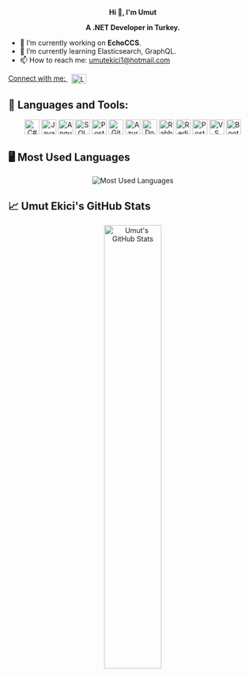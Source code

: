 <p align="center">
<strong>  Hi 👋, I'm Umut </strong>
</p>

<p align="center">
<strong>  A .NET Developer in Turkey. </strong>
</p>

- 🔭 I’m currently working on **EchoCCS**.
- 🌱 I’m currently learning Elasticsearch, GraphQL.
- 📫 How to reach me: [umutekici1@hotmail.com](mailto:umutekici1@hotmail.com)

<p align="left" dir="auto">
  <a href="https://linkedin.com/in/umutekici" target="_blank" rel="nofollow">
    Connect with me: 
    <img src="https://raw.githubusercontent.com/rahuldkjain/github-profile-readme-generator/master/src/images/icons/Social/linked-in-alt.svg" alt="LinkedIn - Umut Ekici" height="20" width="30" style="vertical-align: middle; margin-left: 8px;">
  </a>
</p>


## 🔧 Languages and Tools:

<p align="center">
  <img src="https://img.shields.io/badge/C%23-%23239120?style=flat&logo=c-sharp&logoColor=white" alt="C#" height="30" />
  <img src="https://img.shields.io/badge/JavaScript-%23F7DF1E?style=flat&logo=javascript&logoColor=black" alt="JavaScript" height="30" />
  <img src="https://img.shields.io/badge/Angular-%23E23237?style=flat&logo=angular&logoColor=white" alt="Angular" height="30" />
  <img src="https://img.shields.io/badge/SQL-%2307405e?style=flat&logo=microsoft-sql-server&logoColor=white" alt="SQL" height="30" />
  <img src="https://img.shields.io/badge/PostgreSQL-%23336791?style=flat&logo=postgresql&logoColor=white" alt="PostgreSQL" height="30" />
  <img src="https://img.shields.io/badge/Git-%23F14E32?style=flat&logo=git&logoColor=white" alt="Git" height="30" />
  <img src="https://img.shields.io/badge/Microsoft_Azure-%230072C6?style=flat&logo=microsoft-azure&logoColor=white" alt="Azure" height="30" />
  <img src="https://img.shields.io/badge/Docker-%232496ED?style=flat&logo=docker&logoColor=white" alt="Docker" height="30" />
  <img src="https://img.shields.io/badge/RabbitMQ-%23FF6600?style=flat&logo=rabbitmq&logoColor=white" alt="RabbitMQ" height="30" />
  <img src="https://img.shields.io/badge/Redis-%23D82C26?style=flat&logo=redis&logoColor=white" alt="Redis" height="30" />
  <img src="https://img.shields.io/badge/Postman-%23FF6C37?style=flat&logo=postman&logoColor=white" alt="Postman" height="30" />
  <img src="https://img.shields.io/badge/VS%20Code-%23007ACC?style=flat&logo=visual-studio-code&logoColor=white" alt="VS Code" height="30" />
  <img src="https://img.shields.io/badge/Bootstrap-%23563D7C?style=flat&logo=bootstrap&logoColor=white" alt="Bootstrap" height="30" />
</p>


## 🖥️ Most Used Languages

<p align="center">
  <img src="https://github-readme-stats.vercel.app/api/top-langs/?username=umutekici&layout=compact&theme=light" alt="Most Used Languages" />
</p>

## 📈 Umut Ekici's GitHub Stats

<p align="center">
  <img src="https://github-readme-stats.vercel.app/api?username=umutekici&show_icons=true&hide_title=true&count_private=true&hide=prs&theme=light" alt="Umut's GitHub Stats" width="48%" />
</p>

